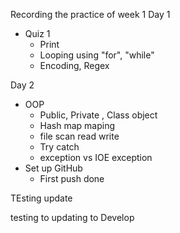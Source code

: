 Recording the practice of week 1 
Day 1
- Quiz 1
  - Print 
  - Looping using "for", "while"
  - Encoding, Regex

Day 2 
- OOP 
  - Public, Private , Class object
  - Hash map maping 
  - file scan read write 
  - Try catch
  - exception vs IOE exception
- Set up GitHub
  - First push done


TEsting update 

testing to updating to Develop